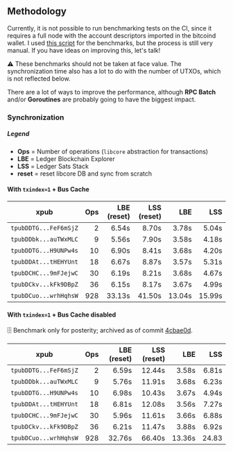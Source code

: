 ## Methodology

Currently, it is not possible to run benchmarking tests on the CI, since it
requires a full node with the account descriptors imported in the bitcoind
wallet. I used [this script](tests/integration/sync.sh) for the benchmarks,
but the process is still very manual. If you have ideas on improving this,
let's talk!


⚠️ These benchmarks should not be taken at face value. The synchronization
time also has a lot to do with the number of UTXOs, which is not reflected
below.

There are a lot of ways to improve the performance, although **RPC Batch**
and/or **Goroutines** are probably going to have the biggest impact.

### Synchronization

##### Legend

* **Ops** = Number of operations (`libcore` abstraction for transactions)
* **LBE** = Ledger Blockchain Explorer
* **LSS** = Ledger Sats Stack 
* **reset** = reset libcore DB and sync from scratch

#### With `txindex=1` + Bus Cache

| xpub                  | Ops | LBE (reset) | LSS (reset) | LBE         | LSS         |
| :--------------------:|----:|------------:|------------:|------------:|------------:|
| `tpubDDTG...FeF6mSjZ` | 2   | 6.54s       | 8.70s       | 3.78s       | 5.04s       |
| `tpubDDbk...auTWxMLC` | 9   | 5.56s       | 7.90s       | 3.58s       | 4.18s       |
| `tpubDDTG...H9UNPw4s` | 10  | 6.90s       | 8.41s       | 3.68s       | 4.20s       |
| `tpubDDAt...tHEHYUnt` | 18  | 6.67s       | 8.87s       | 3.57s       | 5.31s       |
| `tpubDCHC...9mFJejwC` | 30  | 6.19s       | 8.21s       | 3.68s       | 4.67s       |
| `tpubDCkv...kFk9DBpZ` | 36  | 6.15s       | 8.17s       | 3.67s       | 4.99s       |
| `tpubDCuo...wrhHqhsW` | 928 | 33.13s      | 41.50s      | 13.04s      | 15.99s       |


#### With `txindex=1` + Bus Cache disabled

🗄️ Benchmark only for posterity; archived as of commit [4cbae0d](https://github.com/onyb/ledger-sats-stack/tree/4cbae0db8f2a862d9b280601940af8b5662e99a3).

| xpub                  | Ops | LBE (reset) | LSS (reset) | LBE         | LSS         |
| :--------------------:|----:|------------:|------------:|------------:|------------:|
| `tpubDDTG...FeF6mSjZ` | 2   | 6.59s       | 12.44s      | 3.58s       | 6.81s       |
| `tpubDDbk...auTWxMLC` | 9   | 5.76s       | 11.91s      | 3.68s       | 6.23s       |
| `tpubDDTG...H9UNPw4s` | 10  | 6.98s       | 10.43s      | 3.67s       | 4.94s       |
| `tpubDDAt...tHEHYUnt` | 18  | 6.81s       | 12.08s      | 3.56s       | 7.27s       |
| `tpubDCHC...9mFJejwC` | 30  | 5.96s       | 11.61s      | 3.66s       | 6.88s       |
| `tpubDCkv...kFk9DBpZ` | 36  | 6.21s       | 11.47s      | 3.88s       | 6.92s       |
| `tpubDCuo...wrhHqhsW` | 928 | 32.76s      | 66.40s      | 13.36s      | 24.83       |
